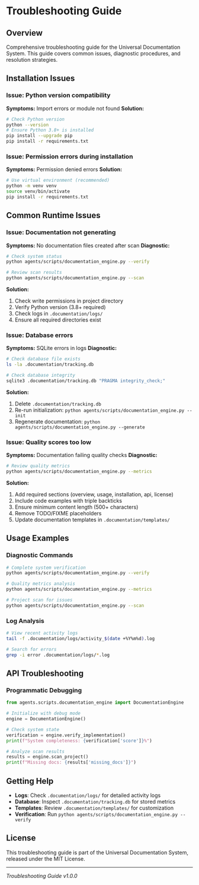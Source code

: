 # Troubleshooting Guide

## Overview
Comprehensive troubleshooting guide for the Universal Documentation System. This guide covers common issues, diagnostic procedures, and resolution strategies.

## Installation Issues

### Issue: Python version compatibility
**Symptoms:** Import errors or module not found
**Solution:**
```bash
# Check Python version
python --version
# Ensure Python 3.8+ is installed
pip install --upgrade pip
pip install -r requirements.txt
```

### Issue: Permission errors during installation
**Symptoms:** Permission denied errors
**Solution:**
```bash
# Use virtual environment (recommended)
python -m venv venv
source venv/bin/activate
pip install -r requirements.txt
```

## Common Runtime Issues

### Issue: Documentation not generating
**Symptoms:** No documentation files created after scan
**Diagnostic:**
```bash
# Check system status
python agents/scripts/documentation_engine.py --verify

# Review scan results
python agents/scripts/documentation_engine.py --scan
```
**Solution:**
1. Check write permissions in project directory
2. Verify Python version (3.8+ required)
3. Check logs in `.documentation/logs/`
4. Ensure all required directories exist

### Issue: Database errors
**Symptoms:** SQLite errors in logs
**Diagnostic:**
```bash
# Check database file exists
ls -la .documentation/tracking.db

# Check database integrity
sqlite3 .documentation/tracking.db "PRAGMA integrity_check;"
```
**Solution:**
1. Delete `.documentation/tracking.db`
2. Re-run initialization: `python agents/scripts/documentation_engine.py --init`
3. Regenerate documentation: `python agents/scripts/documentation_engine.py --generate`

### Issue: Quality scores too low
**Symptoms:** Documentation failing quality checks
**Diagnostic:**
```bash
# Review quality metrics
python agents/scripts/documentation_engine.py --metrics
```
**Solution:**
1. Add required sections (overview, usage, installation, api, license)
2. Include code examples with triple backticks
3. Ensure minimum content length (500+ characters)
4. Remove TODO/FIXME placeholders
5. Update documentation templates in `.documentation/templates/`

## Usage Examples

### Diagnostic Commands
```bash
# Complete system verification
python agents/scripts/documentation_engine.py --verify

# Quality metrics analysis
python agents/scripts/documentation_engine.py --metrics

# Project scan for issues
python agents/scripts/documentation_engine.py --scan
```

### Log Analysis
```bash
# View recent activity logs
tail -f .documentation/logs/activity_$(date +%Y%m%d).log

# Search for errors
grep -i error .documentation/logs/*.log
```

## API Troubleshooting

### Programmatic Debugging
```python
from agents.scripts.documentation_engine import DocumentationEngine

# Initialize with debug mode
engine = DocumentationEngine()

# Check system state
verification = engine.verify_implementation()
print(f"System completeness: {verification['score']}%")

# Analyze scan results
results = engine.scan_project()
print(f"Missing docs: {results['missing_docs']}")
```

## Getting Help
- **Logs**: Check `.documentation/logs/` for detailed activity logs
- **Database**: Inspect `.documentation/tracking.db` for stored metrics
- **Templates**: Review `.documentation/templates/` for customization
- **Verification**: Run `python agents/scripts/documentation_engine.py --verify`

## License
This troubleshooting guide is part of the Universal Documentation System, released under the MIT License.

---
*Troubleshooting Guide v1.0.0*
